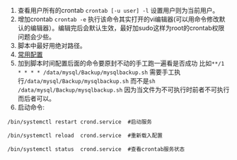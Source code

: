 1. 查看用户所有的crontab  `crontab [-u user] -l` 设置用户则为当前用户。     
1. 增加crontab `crontab -e` 执行该命令其实打开的vi编辑器(可以用命令修改默认的编辑器）。编辑完后会默认生效，最好加sudo这样为root的crontab权限问题会少些。     
1. 脚本中最好用绝对路径。     
1. [常用配置](https://www.jianshu.com/p/3ffc228df68c)    
1. 加到脚本时间配置后面的命令要原封不动的手工跑一遍看是否成功 比如`**/1 * * * * /data/mysql/Backup/mysqlbackup.sh` 需要手工执行`/data/mysql/Backup/mysqlbackup.sh`
而不是`sh /data/mysql/Backup/mysqlbackup.sh` 因为当文件为不可执行时前者不可执行而后者可以。     
1. 启动命令:
  ```
  /bin/systemctl restart crond.service  #启动服务

  /bin/systemctl reload  crond.service  #重新载入配置

  /bin/systemctl status  crond.service  #查看crontab服务状态
  ```    

